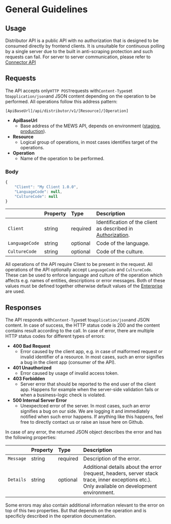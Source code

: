 # General Guidelines

## Usage  <a id="Usage"></a>

Distributor API is a public API with no authorization that is designed to be consumed directly by frontend clients. It is unsuitable for continuous polling by a single server due to the built in anti-scraping protection and such requests can fail. For server to server communication, please refer to [Connector API](https://mews-systems.gitbook.io/connector-api/)

## Requests  <a id="requests"></a>

The API accepts only`HTTP POST`requests with`Content-Type`set to`application/json`and JSON content depending on the operation to be performed. All operations follow this address pattern:

```text
[ApiBaseUrl]/api/distributor/v1/[Resource]/[Operation]
```

* **ApiBaseUrl**
  * Base address of the MEWS API, depends on environment \([staging](environments.md#staging-environment), [production](environments.md#production-environment)\).
* **Resource**
  * Logical group of operations, in most cases identifies target of the operations.
* **Operation**
  * Name of the operation to be performed.

### Body <a id="body"></a>
```javascript
{
    "Client": "My Client 1.0.0",
    "LanguageCode": null,
    "CultureCode": null 
}
```
|  | Property | Type | Description |
| :--- | :--- | :--- | :--- |
| `Client` | string | required | Identification of the client as described in [Authorization](authorization.md). |
| `LanguageCode` | string | optional | Code of the language. |
| `CultureCode` | string | optional | Code of the culture. |

All operations of the API require Client to be present in the request.
All operations of the API optionally accept `LanguageCode` and `CultureCode`. These can be used to enforce language and culture of the operation which affects e.g. names of entities, descriptions or error messages. Both of these values must be defined together otherwise default values of the [Enterprise](operations.md#enterprise) are used.

## Responses  <a id="responses"></a>

The API responds with`Content-Type`set to`application/json`and JSON content. In case of success, the HTTP status code is 200 and the content contains result according to the call. In case of error, there are multiple HTTP status codes for different types of errors:

* **400 Bad Request**
  * Error caused by the client app, e.g. in case of malformed request or invalid identifier of a resource. In most cases, such an error signifies a bug in the client app \(consumer of the API\).
* **401 Unauthorized**
  * Error caused by usage of invalid access token.
* **403 Forbidden**
  * Server error that should be reported to the end user of the client app. Happens for example when the server-side validation fails or when a business-logic check is violated.
* **500 Internal Server Error**
  * Unexpectced error of the server. In most cases, such an error signifies a bug on our side. We are logging it and immediately notified when such error happens. If anything like this happens, feel free to directly contact us or raise an issue here on Github.

In case of any error, the returned JSON object describes the error and has the following properties:

|  | Property | Type | Description |
| :--- | :--- | :--- | :--- |
| `Message` | string | required | Description of the error. |
| `Details` | string | optional | Additional details about the error \(request, headers, server stack trace, inner exceptions etc.\). Only available on development environment. |

Some errors may also contain additional information relevant to the error on top of this two properties. But that depends on the operation and is specificly described in the operation documentation.

